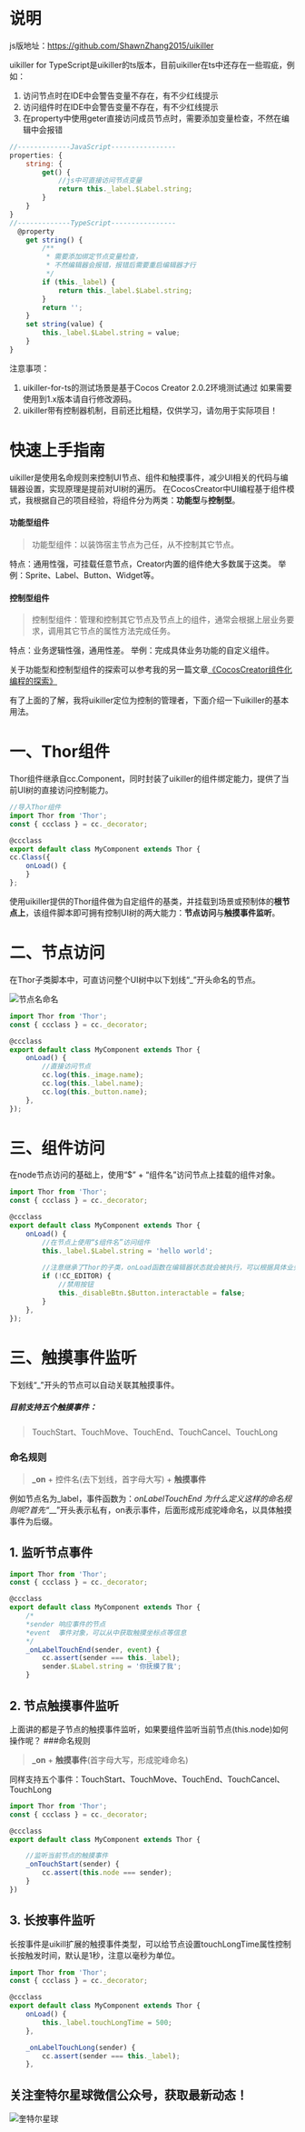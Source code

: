# 说明
js版地址：https://github.com/ShawnZhang2015/uikiller

uikiller for TypeScript是uikiller的ts版本，目前uikiller在ts中还存在一些瑕疵，例如：
1. 访问节点时在IDE中会警告变量不存在，有不少红线提示
2. 访问组件时在IDE中会警告变量不存在，有不少红线提示
3. 在property中使用geter直接访问成员节点时，需要添加变量检查，不然在编辑中会报错

```Javascript
//-------------JavaScript----------------
properties: {
    string: {
        get() {
            //js中可直接访问节点变量
            return this._label.$Label.string;
        }
    }
}
//-------------TypeScript----------------
  @property
    get string() {
        /**
         * 需要添加绑定节点变量检查，
         * 不然编辑器会报错，报错后需要重启编辑器才行
         */
        if (this._label) {
            return this._label.$Label.string;
        }
        return '';
    }
    set string(value) {
        this._label.$Label.string = value;
    }
}
```

注意事项：
1. uikiller-for-ts的测试场景是基于Cocos Creator 2.0.2环境测试通过 如果需要使用到1.x版本请自行修改源码。
2. uikiller带有控制器机制，目前还比粗糙，仅供学习，请勿用于实际项目！


# 快速上手指南
uikiller是使用名命规则来控制UI节点、组件和触摸事件，减少UI相关的代码与编辑器设置，实现原理是提前对UI树的遍历。
在CocosCreator中UI编程基于组件模式，我根据自己的项目经验，将组件分为两类：**功能型**与**控制型**。

#### 功能型组件
>功能型组件：以装饰宿主节点为己任，从不控制其它节点。

特点：通用性强，可挂载任意节点，Creator内置的组件绝大多数属于这类。
举例：Sprite、Label、Button、Widget等。

#### 控制型组件
>控制型组件：管理和控制其它节点及节点上的组件，通常会根据上层业务要求，调用其它节点的属性方法完成任务。

特点：业务逻辑性强，通用性差。
举例：完成具体业务功能的自定义组件。

关于功能型和控制型组件的探索可以参考我的另一篇文章[《CocosCreator组件化编程的探索》](https://www.jianshu.com/p/c1e13fb513b3)

有了上面的了解，我将uikiller定位为控制的管理者，下面介绍一下uikiller的基本用法。

# 一、Thor组件
Thor组件继承自cc.Component，同时封装了uikiller的组件绑定能力，提供了当前UI树的直接访问控制能力。
```TypeScript
//导入Thor组件
import Thor from 'Thor';
const { ccclass } = cc._decorator;

@ccclass
export default class MyComponent extends Thor {
cc.Class({
    onLoad() {
    }
};
```
使用uikiller提供的Thor组件做为自定组件的基类，并挂载到场景或预制体的**根节点上**，该组件脚本即可拥有控制UI树的两大能力：**节点访问**与**触摸事件监听**。

# 二、节点访问

在Thor子类脚本中，可直访问整个UI树中以下划线“_”开头命名的节点。

![节点名命名](http://upload-images.jianshu.io/upload_images/2489070-fe6d37fe1611a0e7.png?imageMogr2/auto-orient/strip%7CimageView2/2/w/1240)

```TypeScript
import Thor from 'Thor';
const { ccclass } = cc._decorator;

@ccclass
export default class MyComponent extends Thor {
    onLoad() {
        //直接访问节点
        cc.log(this._image.name);
        cc.log(this._label.name);
        cc.log(this._button.name);
    },
});
```

# 三、组件访问
在node节点访问的基础上，使用“$” + “组件名”访问节点上挂载的组件对象。
```TypeScript
import Thor from 'Thor';
const { ccclass } = cc._decorator;

@ccclass
export default class MyComponent extends Thor {
    onLoad() {
        //在节点上使用“$组件名”访问组件
        this._label.$Label.string = 'hello world';
       
        //注意继承了Thor的子类，onLoad函数在编辑器状态就会被执行，可以根据具体业务使用CC_EDITOR变量逻辑判定是否要在编辑状态时间
        if (!CC_EDITOR) {
            //禁用按钮
            this._disableBtn.$Button.interactable = false;
        }
    },
});
```

# 三、触摸事件监听
下划线“_”开头的节点可以自动关联其触摸事件。

##### 目前支持五个触摸事件：
>TouchStart、TouchMove、TouchEnd、TouchCancel、TouchLong

### 命名规则
>**_on** + 控件名(去下划线，首字母大写) + **触摸事件**

例如节点名为_label，事件函数为：_onLabelTouchEnd
为什么定义这样的命名规则呢?首先“___”开头表示私有，on表示事件，后面形成形成驼峰命名，以具体触摸事件为后缀。

## 1. 监听节点事件
```TypeScript
import Thor from 'Thor';
const { ccclass } = cc._decorator;

@ccclass
export default class MyComponent extends Thor {
    /*
    *sender 响应事件的节点
    *event  事件对象，可以从中获取触摸坐标点等信息
    */
    _onLabelTouchEnd(sender, event) {
        cc.assert(sender === this._label);
        sender.$Label.string = '你抚摸了我';    
    }
```
## 2. 节点触摸事件监听
上面讲的都是子节点的触摸事件监听，如果要组件监听当前节点(this.node)如何操作呢？
###命名规则
>**_on** +  **触摸事件**(首字母大写，形成驼峰命名)

同样支持五个事件：TouchStart、TouchMove、TouchEnd、TouchCancel、TouchLong

```TypeScript
import Thor from 'Thor';
const { ccclass } = cc._decorator;

@ccclass
export default class MyComponent extends Thor {

    //监听当前节点的触摸事件
    _onTouchStart(sender) {
        cc.assert(this.node === sender);
    }
})
```
## 3. 长按事件监听
长按事件是uikill扩展的触摸事件类型，可以给节点设置touchLongTime属性控制长按触发时间，默认是1秒，注意以毫秒为单位。
```TypeScript
import Thor from 'Thor';
const { ccclass } = cc._decorator;

@ccclass
export default class MyComponent extends Thor {
    onLoad() {
        this._label.touchLongTime = 500;
    },

    _onLabelTouchLong(sender) {
        cc.assert(sender === this._label);
    },
```

## 关注**奎特尔星球**微信公众号，获取最新动态！

![奎特尔星球](https://github.com/ShawnZhang2015/uikiller/raw/master/WeChat-Official-Accounts.jpg)